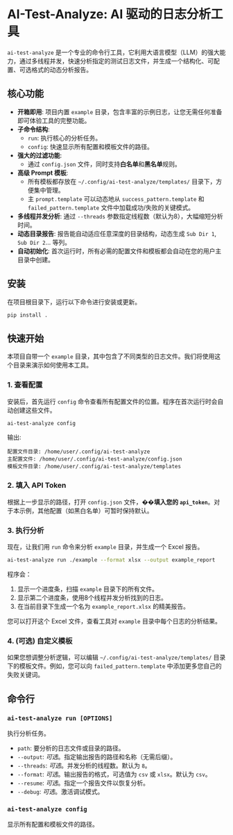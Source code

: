 # AI-Test-Analyze: AI 驱动的日志分析工具

`ai-test-analyze` 是一个专业的命令行工具，它利用大语言模型（LLM）的强大能力，通过多线程并发，快速分析指定的测试日志文件，并生成一个结构化、可配置、可选格式的动态分析报告。

## 核心功能

- **开箱即用**: 项目内置 `example` 目录，包含丰富的示例日志，让您无需任何准备即可体验工具的完整功能。
- **子命令结构**:
    - `run`: 执行核心的分析任务。
    - `config`: 快速显示所有配置和模板文件的路径。
- **强大的过滤功能**:
    - 通过 `config.json` 文件，同时支持**白名单**和**黑名单**规则。
- **高级 Prompt 模板**:
    - 所有模板都存放在 `~/.config/ai-test-analyze/templates/` 目录下，方便集中管理。
    - 主 `prompt.template` 可以动态地从 `success_pattern.template` 和 `failed_pattern.template` 文件中加载成功/失败的关键模式。
- **多线程并发分析**: 通过 `--threads` 参数指定线程数（默认为8），大幅缩短分析时间。
- **动态目录报告**: 报告能自动适应任意深度的目录结构，动态生成 `Sub Dir 1`, `Sub Dir 2`... 等列。
- **自动初始化**: 首次运行时，所有必需的配置文件和模板都会自动在您的用户主目录中创建。

## 安装

在项目根目录下，运行以下命令进行安装或更新。

```bash
pip install .
```

## 快速开始

本项目自带一个 `example` 目录，其中包含了不同类型的日志文件。我们将使用这个目录来演示如何使用本工具。

### 1. 查看配置

安装后，首先运行 `config` 命令查看所有配置文件的位置。程序在首次运行时会自动创建这些文件。

```bash
ai-test-analyze config
```
输出:
```
配置文件目录: /home/user/.config/ai-test-analyze
主配置文件: /home/user/.config/ai-test-analyze/config.json
模板文件目录: /home/user/.config/ai-test-analyze/templates
```

### 2. 填入 API Token

根据上一步显示的路径，打开 `config.json` 文件，**��填入您的 `api_token`**。对于本示例，其他配置（如黑白名单）可暂时保持默认。

### 3. 执行分析

现在，让我们用 `run` 命令来分析 `example` 目录，并生成一个 Excel 报告。

```bash
ai-test-analyze run ./example --format xlsx --output example_report
```

程序会：
1.  显示一个进度条，扫描 `example` 目录下的所有文件。
2.  显示第二个进度条，使用8个线程并发分析找到的日志。
3.  在当前目录下生成一个名为 `example_report.xlsx` 的精美报告。

您可以打开这个 Excel 文件，查看工具对 `example` 目录中每个日志的分析结果。

### 4. (可选) 自定义模板

如果您想调整分析逻辑，可以编辑 `~/.config/ai-test-analyze/templates/` 目录下的模板文件。例如，您可以向 `failed_pattern.template` 中添加更多您自己的失败关键词。

## 命令行

### `ai-test-analyze run [OPTIONS]`
执行分析任务。
- `path`: 要分析的日志文件或目录的路径。
- `--output`: *可选*。指定输出报告的路径和名称（无需后缀）。
- `--threads`: *可选*。并发分析的线程数。默认为 `8`。
- `--format`: *可选*。输出报告的格式，可选值为 `csv` 或 `xlsx`。默认为 `csv`。
- `--resume`: *可选*。指定一个报告文件以恢复分析。
- `--debug`: *可选*。激活调试模式。

### `ai-test-analyze config`
显示所有配置和模板文件的路径。